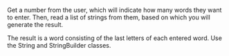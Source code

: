 Get a number from the user, which will indicate how many words they want to enter. Then, read a list of strings from them, based on which you will generate the result.

The result is a word consisting of the last letters of each entered word. Use the String and StringBuilder classes.

